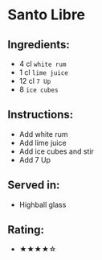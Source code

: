 # Santo Libre

## Ingredients:
- 4 cl `white rum`
- 1 cl `lime juice`
- 12 cl `7 Up`
- 8 `ice cubes`

## Instructions:
- Add white rum
- Add lime juice
- Add ice cubes and stir
- Add 7 Up

## Served in:
- Highball glass

## Rating:
- ★★★★☆